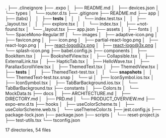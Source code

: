 .
├── .clineignore
├── .expo
│   ├── README.md
│   ├── devices.json
│   └── types
│       └── router.d.ts
├── .gitignore
├── README.md
├── app
│   ├── (tabs)
│   │   ├── __tests__
│   │   │   └── index.test.tsx
│   │   ├── _layout.tsx
│   │   ├── explore.tsx
│   │   └── index.tsx
│   ├── +not-found.tsx
│   └── _layout.tsx
├── app.json
├── assets
│   ├── fonts
│   │   └── SpaceMono-Regular.ttf
│   └── images
│       ├── adaptive-icon.png
│       ├── favicon.png
│       ├── icon.png
│       ├── partial-react-logo.png
│       ├── react-logo.png
│       ├── react-logo@2x.png
│       ├── react-logo@3x.png
│       └── splash-icon.png
├── babel.config.js
├── components
│   ├── BookItem.tsx
│   ├── BookshelfView.tsx
│   ├── Collapsible.tsx
│   ├── ExternalLink.tsx
│   ├── HapticTab.tsx
│   ├── HelloWave.tsx
│   ├── ParallaxScrollView.tsx
│   ├── ThemedText.tsx
│   ├── ThemedView.tsx
│   ├── __tests__
│   │   ├── ThemedText-test.tsx
│   │   └── __snapshots__
│   │       └── ThemedText-test.tsx.snap
│   └── ui
│       ├── IconSymbol.ios.tsx
│       ├── IconSymbol.tsx
│       ├── TabBarBackground.ios.tsx
│       └── TabBarBackground.tsx
├── constants
│   ├── Colors.ts
│   └── MockData.ts
├── docs
│   ├── ARCHITECTURE.md
│   ├── DIRECTORY.md
│   ├── PRD.md
│   └── PRODUCT_OVERVIEW.md
├── expo-env.d.ts
├── hooks
│   ├── useColorScheme.ts
│   ├── useColorScheme.web.ts
│   └── useThemeColor.ts
├── jest.config.js
├── package-lock.json
├── package.json
├── scripts
│   └── reset-project.js
├── test-utils.tsx
└── tsconfig.json

17 directories, 54 files
